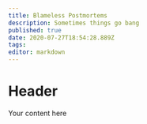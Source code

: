 ```yaml
---
title: Blameless Postmortems
description: Sometimes things go bang
published: true
date: 2020-07-27T18:54:28.889Z
tags: 
editor: markdown
---
```


# Header
Your content here